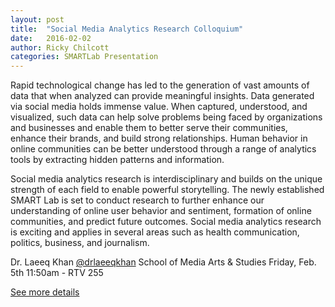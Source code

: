 ```yaml
---
layout: post
title:  "Social Media Analytics Research Colloquium"
date:   2016-02-02
author: Ricky Chilcott
categories: SMARTLab Presentation
---
```


Rapid technological change has led to the generation of vast amounts of data that when analyzed can provide meaningful insights. Data generated via social media holds immense value. When captured, understood, and visualized, such data can help solve problems being faced by organizations and businesses and enable them to better serve their communities, enhance their brands, and build strong relationships. Human behavior in online communities can be better understood through a range of analytics tools by extracting hidden patterns and information.

Social media analytics research is interdisciplinary and builds on the unique strength of each field to enable powerful storytelling. The newly established SMART Lab is set to conduct research to further enhance our understanding of online user behavior and sentiment, formation of online communities, and predict future outcomes. Social media analytics research is exciting and applies in several areas such as health communication, politics, business, and journalism.


Dr. Laeeq Khan [@drlaeeqkhan](https://twitter.com/drlaeeqkhan)
School of Media Arts & Studies Friday, Feb. 5th 11:50am - RTV 255

[See more details](https://www.facebook.com/SMARTlabOhioU/photos/a.917520895002463.1073741827.917519088335977/939007142853838/?type=3&theater)